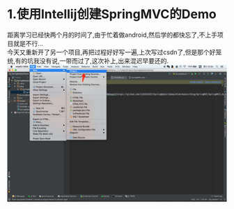 # 1.使用Intellij创建SpringMVC的Demo
  距离学习已经快两个月的时间了,由于忙着做android,然后学的都快忘了,不上手项目就是不行...<br/>
  今天又重新开了另一个项目,再把过程好好写一遍,上次写过csdn了,但是那个好笼统,有的坑我没有说,一带而过了,这次补上,出来混迟早要还的.
![1](https://github.com/1181631922/SpringMybatisDemo/blob/master/ScreenShots/SpringMVC/1.png)